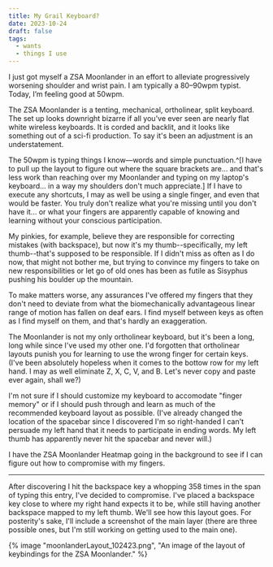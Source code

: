 ```yaml
---
title: My Grail Keyboard?
date: 2023-10-24
draft: false
tags:
  - wants
  - things I use
---
```


I just got myself a ZSA Moonlander in an effort to alleviate progressively worsening shoulder and wrist pain. I am typically a 80–90wpm typist. Today, I’m feeling good at 50wpm.

<!-- excerpt -->

The ZSA Moonlander is a tenting, mechanical, ortholinear, split keyboard. The set up looks downright bizarre if all you've ever seen are nearly flat white wireless keyboards. It is corded and backlit, and it looks like something out of a sci-fi production. To say it's been an adjustment is an understatement. 

The 50wpm is typing things I know—words and simple punctuation.^[I have to pull up the layout to figure out where the square brackets are... and that's less work than reaching over my Moonlander and typing on my laptop's keyboard... in a way my shoulders don't much appreciate.] If I have to execute any shortcuts, I may as well be using a single finger, and even that would be faster. You truly don't realize what you're missing until you don't have it... or what your fingers are apparently capable of knowing and learning without your conscious participation.

My pinkies, for example, believe they are responsible for correcting mistakes (with backspace), but now it's my thumb--specifically, my left thumb--that's supposed to be responsible. If I didn't miss as often as I do now, that might not bother me, but trying to convince my fingers to take on new responsibilities or let go of old ones has been as futile as Sisyphus pushing his boulder up the mountain. 

To make matters worse, any assurances I've offered my fingers that they don't need to deviate from what the biomechanically advantageous linear range of motion has fallen on deaf ears. I find myself between keys as often as I find myself on them, and that's hardly an exaggeration.

The Moonlander is not my only ortholinear keyboard, but it's been a long, long while since I've used my other one. I'd forgotten that ortholinear layouts punish you for learning to use the wrong finger for certain keys. (I've been absolutely hopeless when it comes to the bottow row for my left hand. I may as well eliminate Z, X, C, V, and B. Let's never copy and paste ever again, shall we?)

I'm not sure if I should customize my keyboard to accomodate "finger memory" or if I should push through and learn as much of the recommended keyboard layout as possible. (I've already changed the location of the spacebar since I discovered I'm so right-handed I can't persuade my left hand that it needs to participate in ending words. My left thumb has apparently never hit the spacebar and never will.)

I have the ZSA Moonlander Heatmap going in the background to see if I can figure out how to compromise with my fingers.

<hr />

After discovering I hit the backspace key a whopping 358 times in the span of typing this entry, I've decided to compromise. I've placed a backspace key close to where my right hand expects it to be, while still having another backspace mapped to my left thumb. We'll see how this layout goes. For posterity's sake, I'll include a screenshot of the main layer (there are three possible ones, but I'm still working on getting used to the main one).

{% image "moonlanderLayout_102423.png", "An image of the layout of keybindings for the ZSA Moonlander." %}